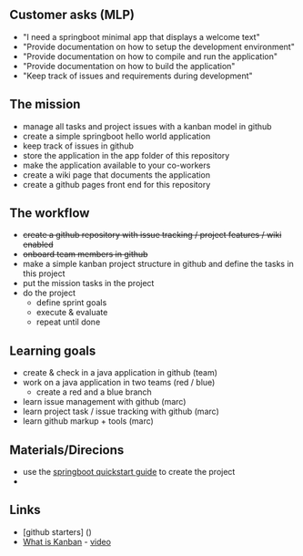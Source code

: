 
## Customer asks (MLP)
- "I need a springboot minimal app that displays a welcome text"
- "Provide documentation on how to setup the development environment"
- "Provide documentation on how to compile and run the application"
- "Provide documentation on how to build the application"
- "Keep track of issues and requirements during development"

## The mission 
- manage all tasks and project issues with a kanban model in github
- create a simple springboot hello world application 
- keep track of issues in github
- store the application in the app folder of this repository
- make the application available to your co-workers
- create a wiki page that documents the application
- create a github pages front end for this repository

## The workflow
- ~~create a github repository with issue tracking / project features / wiki enabled~~
- ~~onboard team members in github~~
- make a simple kanban project structure in github and define the tasks in this project
- put the mission tasks in the project
- do the project
  - define sprint goals
  - execute & evaluate
  - repeat until done
  
## Learning goals
- create & check in a java application in github (team)
- work on a java application in two teams (red / blue)
  - create a red and a blue branch
- learn issue management with github (marc)
- learn project task / issue tracking with github (marc)
- learn github markup + tools (marc)

## Materials/Direcions
* use the [springboot quickstart guide](https://spring.io/quickstart) to create the project
* 
## Links
- [github starters] ()
- [What is Kanban](https://www.digite.com/kanban/what-is-kanban/) - [video](https://www.youtube.com/watch?v=Oux-frfCLCo)

